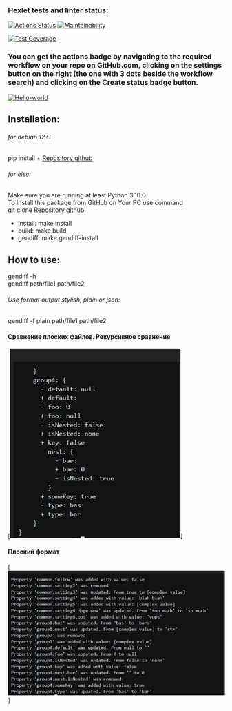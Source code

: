 ### Hexlet tests and linter status:
[![Actions Status](https://github.com/prStudentka/python-project-50/workflows/hexlet-check/badge.svg)](https://github.com/prStudentka/python-project-50/actions)
[![Maintainability](https://api.codeclimate.com/v1/badges/a9ba16b365ab9dae50b6/maintainability)](https://codeclimate.com/github/prStudentka/python-project-50/maintainability)

[![Test Coverage](https://api.codeclimate.com/v1/badges/a9ba16b365ab9dae50b6/test_coverage)](https://codeclimate.com/github/prStudentka/python-project-50/test_coverage)

### You can get the actions badge by navigating to the required workflow on your repo on GitHub.com, clicking on the settings button on the right (the one with 3 dots beside the workflow search) and clicking on the Create status badge button.
[![Hello-world](https://github.com/prStudentka/python-project-50/actions/workflows/hello-world.yml/badge.svg)](https://github.com/prStudentka/python-project-50/actions/workflows/hello-world.yml)

## Installation: ##
###### for debian 12+: ######
pip install + [Repository github](https://github.com/prStudentka/python-project-50)
###### for else: ######
Make sure you are running at least Python 3.10.0 \
To install this package from GitHub on Your PC use command \
git clone [Repository github](https://github.com/prStudentka/python-project-50)
- install: make install
- build: make build
- gendiff: make gendiff-install

## How to use: ##
gendiff -h \
gendiff path/file1 path/file2

###### Use format output stylish, plain or json: ######
gendiff -f plain path/file1 path/file2

#### Сравнение плоских файлов. Рекурсивное сравнение ####
[![Example 1](https://github.com/prStudentka/hexlet-git/blob/main/pr50/gendiff_stylish.jpg?raw=true)]

#### Плоский формат ####
[![Example 2](https://github.com/prStudentka/hexlet-git/blob/main/pr50/gendiff_plain.jpg?raw=true)]

